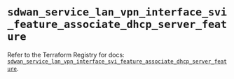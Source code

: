 # `sdwan_service_lan_vpn_interface_svi_feature_associate_dhcp_server_feature`

Refer to the Terraform Registry for docs: [`sdwan_service_lan_vpn_interface_svi_feature_associate_dhcp_server_feature`](https://registry.terraform.io/providers/ciscodevnet/sdwan/0.8.0/docs/resources/service_lan_vpn_interface_svi_feature_associate_dhcp_server_feature).
